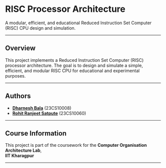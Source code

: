 # RISC Processor Architecture

A modular, efficient, and educational Reduced Instruction Set Computer (RISC) CPU design and simulation.

---

## Overview

This project implements a Reduced Instruction Set Computer (RISC) processor architecture. The goal is to design and simulate a simple, efficient, and modular RISC CPU for educational and experimental purposes.

---

## Authors

- [**Dharnesh Bala**](https://github.com/BerserkWInter) (23CS10008)
- [**Rohit Ranjeet Satpute**](https://github.com/rrohitsy0h0) (23CS10060)


---

## Course Information

This project is part of the coursework for the **Computer Organisation Architecture Lab**,  
**IIT Kharagpur**

---
